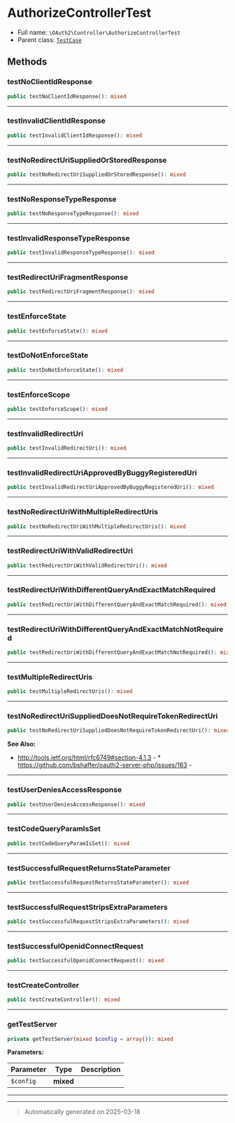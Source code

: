 
# AuthorizeControllerTest





* Full name: `\OAuth2\Controller\AuthorizeControllerTest`
* Parent class: [`TestCase`](../../PHPUnit/Framework/TestCase.md)




## Methods


### testNoClientIdResponse



```php
public testNoClientIdResponse(): mixed
```












***

### testInvalidClientIdResponse



```php
public testInvalidClientIdResponse(): mixed
```












***

### testNoRedirectUriSuppliedOrStoredResponse



```php
public testNoRedirectUriSuppliedOrStoredResponse(): mixed
```












***

### testNoResponseTypeResponse



```php
public testNoResponseTypeResponse(): mixed
```












***

### testInvalidResponseTypeResponse



```php
public testInvalidResponseTypeResponse(): mixed
```












***

### testRedirectUriFragmentResponse



```php
public testRedirectUriFragmentResponse(): mixed
```












***

### testEnforceState



```php
public testEnforceState(): mixed
```












***

### testDoNotEnforceState



```php
public testDoNotEnforceState(): mixed
```












***

### testEnforceScope



```php
public testEnforceScope(): mixed
```












***

### testInvalidRedirectUri



```php
public testInvalidRedirectUri(): mixed
```












***

### testInvalidRedirectUriApprovedByBuggyRegisteredUri



```php
public testInvalidRedirectUriApprovedByBuggyRegisteredUri(): mixed
```












***

### testNoRedirectUriWithMultipleRedirectUris



```php
public testNoRedirectUriWithMultipleRedirectUris(): mixed
```












***

### testRedirectUriWithValidRedirectUri



```php
public testRedirectUriWithValidRedirectUri(): mixed
```












***

### testRedirectUriWithDifferentQueryAndExactMatchRequired



```php
public testRedirectUriWithDifferentQueryAndExactMatchRequired(): mixed
```












***

### testRedirectUriWithDifferentQueryAndExactMatchNotRequired



```php
public testRedirectUriWithDifferentQueryAndExactMatchNotRequired(): mixed
```












***

### testMultipleRedirectUris



```php
public testMultipleRedirectUris(): mixed
```












***

### testNoRedirectUriSuppliedDoesNotRequireTokenRedirectUri



```php
public testNoRedirectUriSuppliedDoesNotRequireTokenRedirectUri(): mixed
```












**See Also:**

* http://tools.ietf.org/html/rfc6749#section-4.1.3 - * https://github.com/bshaffer/oauth2-server-php/issues/163 - 

***

### testUserDeniesAccessResponse



```php
public testUserDeniesAccessResponse(): mixed
```












***

### testCodeQueryParamIsSet



```php
public testCodeQueryParamIsSet(): mixed
```












***

### testSuccessfulRequestReturnsStateParameter



```php
public testSuccessfulRequestReturnsStateParameter(): mixed
```












***

### testSuccessfulRequestStripsExtraParameters



```php
public testSuccessfulRequestStripsExtraParameters(): mixed
```












***

### testSuccessfulOpenidConnectRequest



```php
public testSuccessfulOpenidConnectRequest(): mixed
```












***

### testCreateController



```php
public testCreateController(): mixed
```












***

### getTestServer



```php
private getTestServer(mixed $config = array()): mixed
```








**Parameters:**

| Parameter | Type | Description |
|-----------|------|-------------|
| `$config` | **mixed** |  |





***


***
> Automatically generated on 2025-03-18
